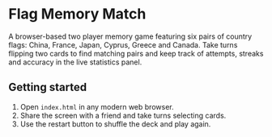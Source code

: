 # Flag Memory Match

A browser-based two player memory game featuring six pairs of country flags:
China, France, Japan, Cyprus, Greece and Canada. Take turns flipping two cards
to find matching pairs and keep track of attempts, streaks and accuracy in the
live statistics panel.

## Getting started

1. Open `index.html` in any modern web browser.
2. Share the screen with a friend and take turns selecting cards.
3. Use the restart button to shuffle the deck and play again.
